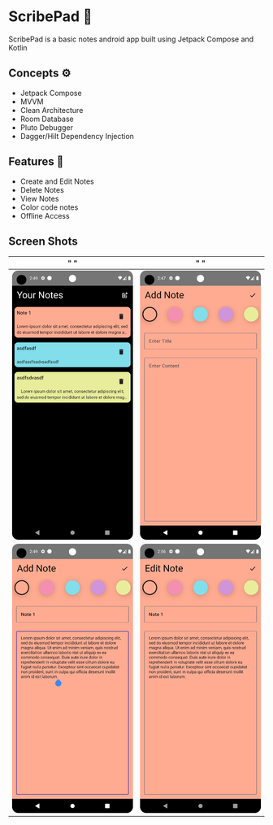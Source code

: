 # ScribePad :ledger:

ScribePad is a basic notes android app built using Jetpack Compose and Kotlin

## Concepts :gear:
- Jetpack Compose
- MVVM
- Clean Architecture
- Room Database
- Pluto Debugger
- Dagger/Hilt Dependency Injection

## Features :iphone:
- Create and Edit Notes
- Delete Notes
- View Notes
- Color code notes
- Offline Access

## Screen Shots
" "             |  " "
:-------------------------:|:-------------------------:
![Home Screen Screen Shot](https://github.com/b-barrientos/ScibrePad/blob/4d3bde087869eda9a950de4b0270765db5656fdc/Home%20screen.png)  |  ![Empty Add Note Screen](https://github.com/b-barrientos/ScibrePad/blob/33c93c11d4a8f915e4b41a350472cf60745b6c7c/Blank%20Note%20Screen.png) 
![Add Note Screen](https://github.com/b-barrientos/ScibrePad/blob/33c93c11d4a8f915e4b41a350472cf60745b6c7c/Filled%20in%20note%20screen.png) | ![Edit Note Screen](https://github.com/b-barrientos/ScibrePad/blob/30894b8a17a59c490e4cc8b86e1093442a36d6de/Edit%20Note%20Screen.png)
